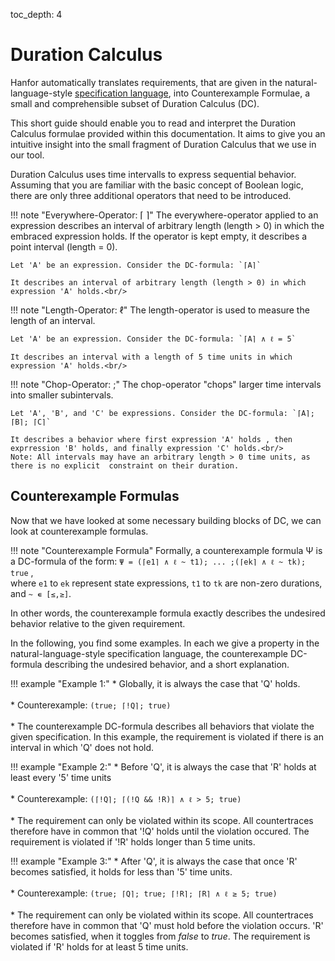 toc_depth: 4

# Duration Calculus

Hanfor automatically translates requirements, that are given in the natural-language-style [specification language](../introduction/index.md#specification-language "Specification Language"), into Counterexample Formulae, a small and comprehensible subset of Duration Calculus (DC).

This short guide should enable you to read and interpret the Duration Calculus formulae provided within this documentation. It aims to give you an intuitive insight into the small fragment of Duration Calculus that we use in our tool.

Duration Calculus uses time intervalls to express sequential behavior. Assuming that you are familiar with the basic concept of Boolean logic, there are only three additional operators that need to be introduced.



!!! note "Everywhere-Operator: ⌈ ⌉"
    The everywhere-operator applied to an expression describes an interval of arbitrary length (length > 0) in which the embraced expression holds. 
    If the operator is kept empty, it describes a point interval (length = 0).

    Let 'A' be an expression. Consider the DC-formula: `⌈A⌉`

    It describes an interval of arbitrary length (length > 0) in which expression 'A' holds.<br/>


!!! note "Length-Operator: ℓ"
    The length-operator is used to measure the length of an interval.<br/>

    Let 'A' be an expression. Consider the DC-formula: `⌈A⌉ ∧ ℓ = 5`

    It describes an interval with a length of 5 time units in which expression 'A' holds.<br/>


!!! note "Chop-Operator: ;"
    The chop-operator "chops" larger time intervals into smaller subintervals.<br/>

    Let 'A', 'B', and 'C' be expressions. Consider the DC-formula: `⌈A⌉; ⌈B⌉; ⌈C⌉`

    It describes a behavior where first expression 'A' holds , then exprression 'B' holds, and finally expression 'C' holds.<br/>
    Note: All intervals may have an arbitrary length > 0 time units, as there is no explicit  constraint on their duration.


## Counterexample Formulas
Now that we have looked at some necessary building blocks of DC, we can look at counterexample formulas. 

!!! note "Counterexample Formula"
    Formally, a counterexample formula Ψ is a DC-formula of the form:
    ` Ψ = (⌈e1⌉ ∧ ℓ ~ t1); ... ;(⌈ek⌉ ∧ ℓ ~ tk); true ` , <br/>
    where `e1` to `ek` represent state expressions, `t1` to `tk` are non-zero durations, and `~ ∊ [≤,≥]`.

In other words, the counterexample formula exactly describes the undesired behavior relative to the given requirement. 

In the following, you find some examples. In each we give a property in the natural-language-style specification language, the counterexample DC-formula describing the undesired behavior, and a short explanation.

!!! example "Example 1:"
    * Globally, it is always the case that 'Q' holds.
    <br/><br/>
    * Counterexample: `(true; ⌈!Q⌉; true)`
    <br/><br/>
    * The counterexample DC-formula describes all behaviors that violate the given specification. In this example, the requirement is violated if there is an interval in which 'Q' does not hold.

!!! example "Example 2:"
    * Before 'Q', it is always the case that 'R' holds at least every '5' time units
    <br/><br/>
    * Counterexample: `(⌈!Q⌉; ⌈(!Q && !R)⌉ ∧ ℓ > 5; true)`
    <br/><br/>
    * The requirement can only be violated within its scope. All countertraces therefore have in common that '!Q' holds until the violation occured. The requirement is violated if '!R' holds longer than 5 time units.

!!! example "Example 3:"
    * After 'Q', it is always the case that once 'R' becomes satisfied, it holds for less than '5' time units.
    <br/><br/>
    * Counterexample: `(true; ⌈Q⌉; true; ⌈!R⌉; ⌈R⌉ ∧ ℓ ≥ 5; true)`
    <br/><br/>
    * The requirement can only be violated within its scope. All countertraces therefore have in common that 'Q' must hold before the violation occurs. 'R' becomes satisfied, when it toggles from *false* to *true*. The requirement is violated if 'R' holds for at least 5 time units.
